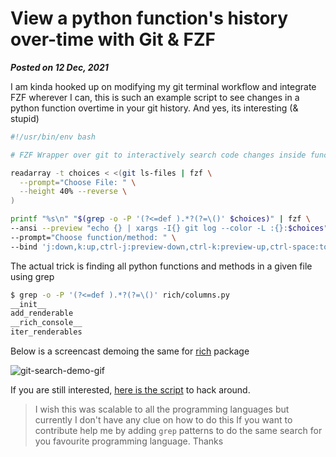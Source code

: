 # View a python function's history over-time with Git & FZF
**_Posted on 12 Dec, 2021_**

I am kinda hooked up on modifying my git terminal workflow and integrate FZF wherever I can, this is such an example script to see changes in a python function overtime in your git history. And yes, its interesting (& stupid) 

```bash
#!/usr/bin/env bash

# FZF Wrapper over git to interactively search code changes inside functions

readarray -t choices < <(git ls-files | fzf \
  --prompt="Choose File: " \
  --height 40% --reverse \
)

printf "%s\n" "$(grep -o -P '(?<=def ).*?(?=\()' $choices)" | fzf \
--ansi --preview "echo {} | xargs -I{} git log --color -L :{}:$choices" \
--prompt="Choose function/method: " \
--bind 'j:down,k:up,ctrl-j:preview-down,ctrl-k:preview-up,ctrl-space:toggle-preview' --preview-window right:60% \

```

The actual trick is finding all python functions and methods in a given file using grep

```bash
$ grep -o -P '(?<=def ).*?(?=\()' rich/columns.py
__init__
add_renderable
__rich_console__
iter_renderables
```

Below is a screencast demoing the same for [rich](https://github.com/willmcgugan/rich) package

![git-search-demo-gif](https://ik.imagekit.io/bhupesh/blog_content_pics/git-search-demo__1Kr8lRP_.gif?updatedAt=1639324374192)

If you are still interested, [here is the script](https://github.com/Bhupesh-V/.Varshney/blob/master/scripts/git/git-search) to hack around.

> I wish this was scalable to all the programming languages but currently I don't have any clue on how to do this
If you want to contribute help me by adding `grep` patterns to do the same search for you favourite programming language. Thanks

